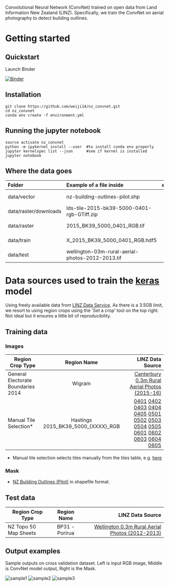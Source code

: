 Convolutional Neural Network (ConvNet) trained on open data from Land Information New Zealand (LINZ). Specifically, we train the ConvNet on aerial photography to detect building outlines.

# Getting started

## Quickstart

Launch Binder

[![Binder](https://mybinder.org/badge.svg)](https://mybinder.org/v2/gh/weiji14/nz_convnet/master)

## Installation

    git clone https://github.com/weiji14/nz_convnet.git
    cd nz_convnet
    conda env create -f environment.yml

## Running the jupyter notebook

    source activate nz_convnet
    python -m ipykernel install --user  #to install conda env properly
    jupyter kernelspec list --json      #see if kernel is installed
    jupyter notebook

## Where the data goes

|Folder                 | Example of a file inside                         | extension | Notes          |
|:--------------------- |:------------------------------------------------ |:---------:|:-------------- |
| data/vector           | nz-building-outlines-pilot.shp                   | \*.shp    | see section Training data/Mask |
| data/raster/downloads | lds-tile-2015-bk39-5000-0401-rgb-GTiff.zip       | \*.zip    | see section Training data/Images  |
| data/raster           | 2015_BK39_5000_0401_RGB.tif                      | \*.tif    | unzipped files from data/raster/downloads |
| data/train            | X_2015_BK39_5000_0401_RGB.hdf5                   | \*.hdf5   | binary of tif file to load into numpy array |
| data/test             | wellington-03m-rural-aerial-photos-2012-2013.tif | \*.tif    | unzipped files similar to those in data/raster |

# Data sources used to train the [keras](https://github.com/keras-team/keras) model

Using freely available data from [LINZ Data Service](https://data.linz.govt.nz/). As there is a 3.5GB limit, we resort to using region crops using the 'Set a crop' tool on the top right. Not ideal but it ensures a little bit of reproducibility.

## Training data

### Images

|Region Crop Type                       |Region Name                          |LINZ Data Source|
| ------------------------------------- |:-----------------------------------:| --------------:|
| General Electorate Boundaries 2014    | Wigram                              | [Canterbury 0.3m Rural Aerial Photos (2015-16)](https://data.linz.govt.nz/layer/53519-canterbury-03m-rural-aerial-photos-2015-16/) |
| Manual Tile Selection\*               | Hastings 2015_BK39_5000_{XXXX}_RGB  | [0401](https://data.linz.govt.nz/x/vnGVkg) [0402](https://data.linz.govt.nz/x/aA5XSv) [0403](https://data.linz.govt.nz/x/DYsY9B) [0404](https://data.linz.govt.nz/x/qvgapR) [0405](https://data.linz.govt.nz/x/VKVcWf) [0501](https://data.linz.govt.nz/x/8hJeCu) [0502](https://data.linz.govt.nz/x/k57ftA) [0503](https://data.linz.govt.nz/x/QTuhaQ) [0504](https://data.linz.govt.nz/x/3qijGe) [0505](https://data.linz.govt.nz/x/gEXkwt) [0601](https://data.linz.govt.nz/x/KcLnd9) [0602](https://data.linz.govt.nz/x/wy9pLP) [0603](https://data.linz.govt.nz/x/bNwq2d) [0604](https://data.linz.govt.nz/x/Ekkshs) [0605](https://data.linz.govt.nz/x/r9ZuP8) |


* Manual tile selection selects tiles manually from the tiles table, e.g. [here](https://data.linz.govt.nz/layer/53401-hawkes-bay-03m-rural-aerial-photos-2014-15/data/)

### Mask

- [NZ Building Outlines (Pilot)](https://data.linz.govt.nz/layer/53413-nz-building-outlines-pilot/) in shapefile format.

## Test data

|Region Crop Type                       |Region Name             |LINZ Data Source|
| ------------------------------------- |:----------------------:| --------------:|
| NZ Topo 50 Map Sheets                 | BP31 - Porirua         | [Wellington 0.3m Rural Aerial Photos (2012-2013)](https://data.linz.govt.nz/layer/51870-wellington-03m-rural-aerial-photos-2012-2013/)


## Output examples

Sample outputs on cross validation dataset. Left is input RGB image, Middle is ConvNet model output, Right is the Mask.

![sample1](https://user-images.githubusercontent.com/23487320/36362177-17747d88-1597-11e8-8c17-167b8037cb71.png)
![sample2](https://user-images.githubusercontent.com/23487320/36362245-9dd6fa04-1597-11e8-959b-87ed3217e131.png)
![sample3](https://user-images.githubusercontent.com/23487320/36362261-bfc48046-1597-11e8-81c9-c4139569cde0.png)
